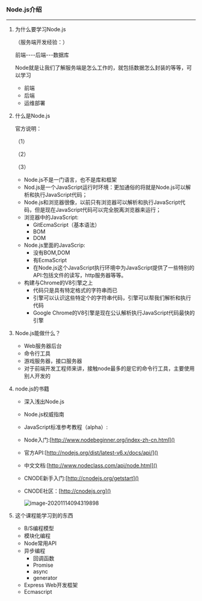 ### Node.js介绍

------

1. 为什么要学习Node.js

   （服务端开发经验：）

   前端----后端---数据库

   Node就是让我们了解服务端是怎么工作的，就包括数据怎么封装的等等，可以学习

   - 前端
   - 后端
   - 运维部署

2. 什么是Node.js

   官方说明：

   （1）

   （2）

   （3）

   - Node.js不是一门语言，也不是库和框架
   - Nod.js是一个JavaScript运行时环境：更加通俗的将就是Node.js可以解析和执行JavaScript代码；
   - Node.js和浏览器很像，以前只有浏览器可以解析和执行JavaScript代码，但是现在JavaScript代码可以完全脱离浏览器来运行；
   - 浏览器中的JavaScript:
     - GitEcmaScript（基本语法）
     - BOM
     - DOM
   - Node.js里面的JavaScrip:
     - 没有BOM,DOM
     - 有EcmaScript
     - 在Node.js这个JavaScript执行环境中为JavaScript提供了一些特别的API:包括文件的读写，http服务器等等。
   - 构建与Chrome的V8引擎之上
     - 代码只是具有特定格式的字符串而已
     - 引擎可以认识这些特定个的字符串代码，引擎可以帮我们解析和执行代码
     - Google Chrome的V8引擎是现在公认解析执行JavaScript代码最快的引擎

3. Node.js能做什么？

   - Web服务器后台
   - 命令行工具
   - 游戏服务器，接口服务器
   - 对于前端开发工程师来讲，接触node最多的是它的命令行工具，主要使用别人开发的
   
4. node.js的书籍

   - 深入浅出Node.js

   - Node.js权威指南

   - JavaScript标准参考教程（alpha）:

   - Node入门:[http://www.nodebeginner.org/index-zh-cn.html]()

   - 官方API:[http://nodejs.org/dist/latest-v6.x/docs/api/]()

   - 中文文档:[http://www.nodeclass.com/api/node.html]()

   - CNODE新手入门:[http://cnodejs.org/getstart]()

   - CNODE社区：[http://cnodejs.org]()

     ![image-20201114094319898](C:\Users\cheng\AppData\Roaming\Typora\typora-user-images\image-20201114094319898.png)

5. 这个课程能学习到的东西

   - B/S编程模型
   - 模块化编程
   - Node常用API
   - 异步编程
     - 回调函数
     - Promise
     - async
     - generator
   - Express Web开发框架
   - Ecmascript

   

